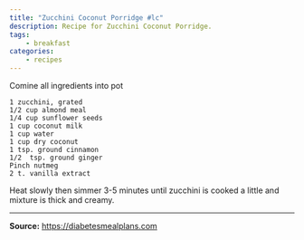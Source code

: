 ```yaml
---
title: "Zucchini Coconut Porridge #lc"
description: Recipe for Zucchini Coconut Porridge.
tags:
    - breakfast
categories:
    - recipes
---
```


Comine all ingredients into pot

```
1 zucchini, grated
1/2 cup almond meal
1/4 cup sunflower seeds
1 cup coconut milk
1 cup water
1 cup dry coconut
1 tsp. ground cinnamon
1/2  tsp. ground ginger
Pinch nutmeg
2 t. vanilla extract
```

Heat slowly then simmer 3-5 minutes until zucchini is cooked a little and mixture is thick and creamy.

---

**Source:** <https://diabetesmealplans.com>